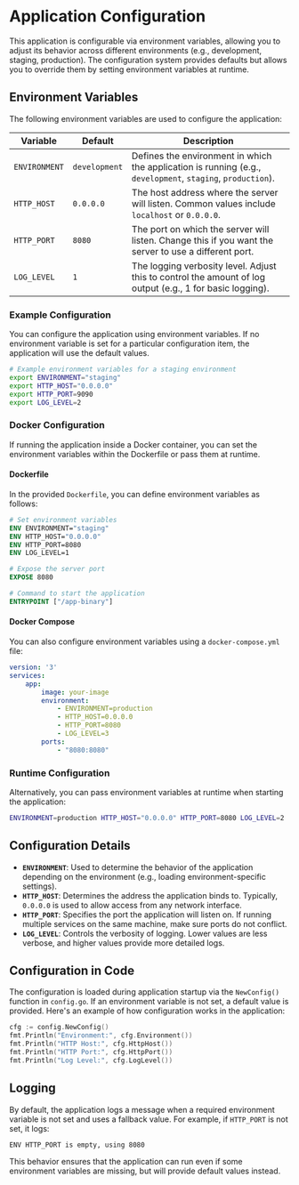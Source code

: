 # Application Configuration

This application is configurable via environment variables, allowing you to adjust its behavior across different
environments (e.g., development, staging, production). The configuration system provides defaults but allows you to
override them by setting environment variables at runtime.

## Environment Variables

The following environment variables are used to configure the application:

| Variable      | Default       | Description                                                                                                 |
|---------------|---------------|-------------------------------------------------------------------------------------------------------------|
| `ENVIRONMENT` | `development` | Defines the environment in which the application is running (e.g., `development`, `staging`, `production`). |
| `HTTP_HOST`   | `0.0.0.0`     | The host address where the server will listen. Common values include `localhost` or `0.0.0.0`.              |
| `HTTP_PORT`   | `8080`        | The port on which the server will listen. Change this if you want the server to use a different port.       |
| `LOG_LEVEL`   | `1`           | The logging verbosity level. Adjust this to control the amount of log output (e.g., 1 for basic logging).   |

### Example Configuration

You can configure the application using environment variables. If no environment variable is set for a particular
configuration item, the application will use the default values.

```bash
# Example environment variables for a staging environment
export ENVIRONMENT="staging"
export HTTP_HOST="0.0.0.0"
export HTTP_PORT=9090
export LOG_LEVEL=2
```

### Docker Configuration

If running the application inside a Docker container, you can set the environment variables within the Dockerfile or
pass them at runtime.

#### Dockerfile

In the provided `Dockerfile`, you can define environment variables as follows:

```Dockerfile
# Set environment variables
ENV ENVIRONMENT="staging"
ENV HTTP_HOST="0.0.0.0"
ENV HTTP_PORT=8080
ENV LOG_LEVEL=1

# Expose the server port
EXPOSE 8080

# Command to start the application
ENTRYPOINT ["/app-binary"]
```

#### Docker Compose

You can also configure environment variables using a `docker-compose.yml` file:

```yaml
version: '3'
services:
    app:
        image: your-image
        environment:
            - ENVIRONMENT=production
            - HTTP_HOST=0.0.0.0
            - HTTP_PORT=8080
            - LOG_LEVEL=3
        ports:
            - "8080:8080"
```

### Runtime Configuration

Alternatively, you can pass environment variables at runtime when starting the application:

```bash
ENVIRONMENT=production HTTP_HOST="0.0.0.0" HTTP_PORT=8080 LOG_LEVEL=2 ./app-binary
```

## Configuration Details

- **`ENVIRONMENT`**: Used to determine the behavior of the application depending on the environment (e.g., loading
  environment-specific settings).
- **`HTTP_HOST`**: Determines the address the application binds to. Typically, `0.0.0.0` is used to allow access from
  any network interface.
- **`HTTP_PORT`**: Specifies the port the application will listen on. If running multiple services on the same machine,
  make sure ports do not conflict.
- **`LOG_LEVEL`**: Controls the verbosity of logging. Lower values are less verbose, and higher values provide more
  detailed logs.

## Configuration in Code

The configuration is loaded during application startup via the `NewConfig()` function in `config.go`. If an environment
variable is not set, a default value is provided. Here's an example of how configuration works in the application:

```go
cfg := config.NewConfig()
fmt.Println("Environment:", cfg.Environment())
fmt.Println("HTTP Host:", cfg.HttpHost())
fmt.Println("HTTP Port:", cfg.HttpPort())
fmt.Println("Log Level:", cfg.LogLevel())
```

## Logging

By default, the application logs a message when a required environment variable is not set and uses a fallback value.
For example, if `HTTP_PORT` is not set, it logs:

```
ENV HTTP_PORT is empty, using 8080
```

This behavior ensures that the application can run even if some environment variables are missing, but will provide
default values instead.